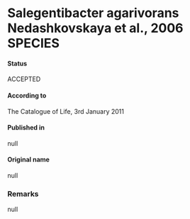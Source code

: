 Salegentibacter agarivorans Nedashkovskaya et al., 2006 SPECIES
=======

#### Status
ACCEPTED

#### According to
The Catalogue of Life, 3rd January 2011

#### Published in
null

#### Original name
null

### Remarks
null